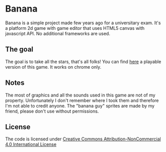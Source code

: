 # Banana
Banana is a simple project made few years ago for a universitary exam. It's a platform 2d game with game editor that uses HTML5 canvas with javascript API. No additional frameworks are used.

## The goal
The goal is to take all the stars, that's all folks! You can find [here](http://onlybananas.altervista.org/bananagame/) a playable version of this game. It works on chrome only.

## Notes
The most of graphics and all the sounds used in this game are not of my property. Unfortunately I don't remember where I took them and therefore I'm not able to credit anyone. The "banana guy" sprites are made by my friend, please don't use without permissions.

## License
The code is licensed under [Creative Commons Attribution-NonCommercial 4.0 International License](http://creativecommons.org/licenses/by-nc/4.0/)


